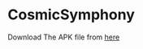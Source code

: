 # CosmicSymphony
Download The APK file from <a href="https://github.com/ajshojol22/CosmicSymphony/blob/main/app/release/Cosmic%20Symphony.apk">here</a>
